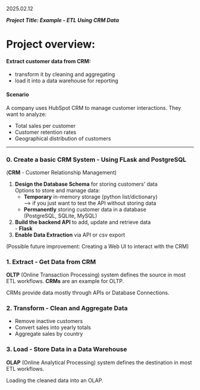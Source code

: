 2025.02.12

***Project Title: Example - ETL Using CRM Data***<br>

# Project overview:

#### Extract customer data from CRM:
- transform it by cleaning and aggregating
- load it into a data warehouse for reporting
#### Scenario
A company uses HubSpot CRM to manage customer interactions. They want to analyze:

- Total sales per customer
- Customer retention rates
- Geographical distribution of customers
-------------------------
### 0. Create a basic CRM System - Using FLask and PostgreSQL
(**CRM** - Customer Relationship Management)

1. **Design the Database Schema** for storing customers' data<br> Options to store and manage data:
    - **Temporary** in-memory storage (python list/dictionary)<br>
      --> if you just want to test the API without storing data
    - **Permanently** storing customer data in a database<br>
      (PostgreSQL, SQLite, MySQL)
2. **Build the backend API** to add, update and retrieve data<br> - **Flask**
3. **Enable Data Extraction** via API or csv export

(Possible future improvement: Creating a Web UI to interact with the CRM)

### 1. Extract - Get Data from CRM
**OLTP** (Online Transaction Processing) system defines the source in most ETL workflows. **CRMs** are an example for OLTP.


CRMs provide data mostly through APIs or Database Connections.

### 2. Transform - Clean and Aggregate Data
- Remove inactive customers
- Convert sales into yearly totals
- Aggregate sales by country

### 3. Load - Store Data in a Data Warehouse
**OLAP** (Online Analytical Processing) system defines the destination in most ETL workflows.


Loading the cleaned data into an OLAP.